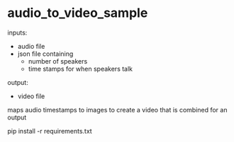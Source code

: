# audio_to_video_sample

inputs: 
- audio file 
- json file containing
   - number of speakers
   - time stamps for when speakers talk

output: 
- video file

maps audio timestamps to images to create a video that is combined for an output

pip install -r requirements.txt
